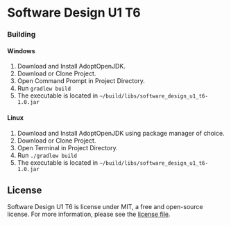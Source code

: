 # Software Design U1 T6

### Building

#### Windows
1. Download and Install AdoptOpenJDK.
2. Download or Clone Project.
3. Open Command Prompt in Project Directory.
4. Run `gradlew build`
5. The executable is located in `~/build/libs/software_design_u1_t6-1.0.jar`

#### Linux
1. Download and Install AdoptOpenJDK using package manager of choice.
2. Download or Clone Project.
3. Open Terminal in Project Directory.
4. Run `./gradlew build`
5. The executable is located in `~/build/libs/software_design_u1_t6-1.0.jar`

## License

Software Design U1 T6 is license under MIT, a free and open-source license. For more information, please see the
[license file](LICENSE.txt).